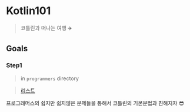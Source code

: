 # Kotlin101

> 코틀린과 떠나는 여행️ ✈️

## Goals

### Step1

> in `programmers` directory

> [리스트](docs/programmers/intro.md)

프로그래머스의 쉽지만 쉽지않은 문제들을 통해서 코틀린의 기본문법과 친해지자 😎